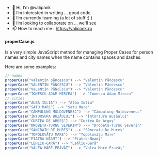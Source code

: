 - 👋 Hi, I’m @valipank
- 👀 I’m interested in writing ... good code
- 🌱 I’m currently learning (a lot of stuff :) )
- 💞️ I’m looking to collaborate on ... we'll see
- 📫 How to reach me : https://valipank.ro

#### properCase.js

Is a very simple JavaScript method for managing Proper Cases for person names and city names when the name contains spaces and dashes.

Here are some examples:

```javascript
// names
properCase("valentin păncescu") --> "Valentin Păncescu"
properCase("VALENTIN PĂNCESCU") --> "Valentin Păncescu"
properCase("VaLeNtIn PăNcEsCu") --> "Valentin Păncescu"
properCase("IONESCU-ADAM MIRCEA") --> "Ionescu-Adam Mircea"
// cities
properCase("ALBA IULIA") --> "Alba Iulia"
properCase("SATU MARE") --> "Satu Mare"
properCase("CÂMPULUNG MOLDOVENESC") --> "Câmpulung Moldovenesc"
properCase("ÎNTORSURA BUZĂULUI") --> "Întorsura Buzăului"
properCase("CURTEA DE ARGEȘ") --> "Curtea De Argeș"
properCase("DROBETA-TURNU SEVERIN") --> "Drobeta-Turnu Severin"
properCase("SÂNCRAIU DE MUREȘ") --> "Sâncraiu De Mureș"
properCase("TOPOLOVĂŢU MARE") --> "Topolovăţu Mare"
properCase("PIATRA-NEAMȚ") --> "Piatra-Neamț"
properCase("LEHLIU-GARĂ") --> "Lehliu-Gară"
properCase("VALEA MARE-PRAVĂŢ") --> "Valea Mare-Pravăţ"
````

<!---
valipank/valipank is a ✨ special ✨ repository because its `README.md` (this file) appears on your GitHub profile.
You can click the Preview link to take a look at your changes.
--->
